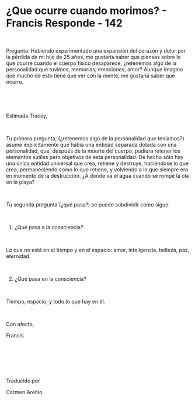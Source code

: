 # ¿Que ocurre cuando morimos? - Francis Responde - 142



&nbsp;





Pregunta: Habiendo experimentado una expansi&oacute;n del coraz&oacute;n y dolor por la p&eacute;rdida de mi hijo de 25 a&ntilde;os, me gustar&iacute;a saber que piensas sobre lo que ocurre cuando el cuerpo f&iacute;sico desaparece, &iquest;retenemos algo de la personalidad que tuvimos, memorias, emociones, amor? Aunque imagino que mucho de esto tiene que ver con la mente, me gustar&iacute;a saber que ocurre.






&nbsp;







&nbsp;






Estimada Tracey, 






&nbsp;






Tu primera pregunta, (&iquest;retenemos algo de la personalidad que ten&iacute;amos?) asume impl&iacute;citamente que hab&iacute;a una entidad separada dotada con una personalidad, que, despu&eacute;s de la muerte del cuerpo, pudiera retener los elementos sutiles pero objetivos de esta personalidad. De hecho s&oacute;lo hay una &uacute;nica entidad universal que crea, retiene y destruye, haci&eacute;ndose lo que crea, permaneciendo como lo que retiene, y volviendo a lo que siempre era en momento de la destrucci&oacute;n. &iquest;A donde va el agua cuando se rompe la ola en la playa? 






&nbsp;






Tu segunda pregunta (&iquest;qu&eacute; pasa?) se puede subdividir como sigue: 






&nbsp;






1. &iquest;Qu&eacute; pasa a la consciencia? 






&nbsp;






Lo que no est&aacute; en el tiempo y en el espacio: amor, inteligencia, belleza, paz, eternidad. 






&nbsp;






2. &iquest;Qu&eacute; pasa en la consciencia? 






&nbsp;






Tiempo, espacio, y todo lo que hay en &eacute;l. 






&nbsp;






Con afecto, 





Francis 






&nbsp;







&nbsp;







&nbsp;






Traducido por 






Carmen Areitio









